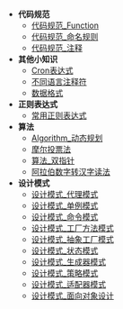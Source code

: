 * **代码规范**
	* [代码规范_Function](./Content/Article/计算机基础/代码规范/代码规范_Function.md)
	* [代码规范_命名规则](./Content/Article/计算机基础/代码规范/代码规范_命名规则.md)
	* [代码规范_注释](./Content/Article/计算机基础/代码规范/代码规范_注释.md)
* **其他小知识**
	* [Cron表达式](./Content/Article/计算机基础/其他小知识/Cron表达式.md)
	* [不同语言注释符](./Content/Article/计算机基础/其他小知识/不同语言注释符.md)
	* [数据格式](./Content/Article/计算机基础/其他小知识/数据格式.md)
* **正则表达式**
	* [常用正则表达式](./Content/Article/计算机基础/正则表达式/常用正则表达式.md)
* **算法**
	* [Algorithm_动态规划](./Content/Article/计算机基础/算法/Algorithm_动态规划.md)
	* [摩尔投票法](./Content/Article/计算机基础/算法/摩尔投票法.md)
	* [算法_双指针](./Content/Article/计算机基础/算法/算法_双指针.md)
	* [阿拉伯数字转汉字读法](./Content/Article/计算机基础/算法/阿拉伯数字转汉字读法.md)
* **设计模式**
	* [设计模式_代理模式](./Content/Article/计算机基础/设计模式/设计模式_代理模式.md)
	* [设计模式_单例模式](./Content/Article/计算机基础/设计模式/设计模式_单例模式.md)
	* [设计模式_命令模式](./Content/Article/计算机基础/设计模式/设计模式_命令模式.md)
	* [设计模式_工厂方法模式](./Content/Article/计算机基础/设计模式/设计模式_工厂方法模式.md)
	* [设计模式_抽象工厂模式](./Content/Article/计算机基础/设计模式/设计模式_抽象工厂模式.md)
	* [设计模式_状态模式](./Content/Article/计算机基础/设计模式/设计模式_状态模式.md)
	* [设计模式_生成器模式](./Content/Article/计算机基础/设计模式/设计模式_生成器模式.md)
	* [设计模式_策略模式](./Content/Article/计算机基础/设计模式/设计模式_策略模式.md)
	* [设计模式_适配器模式](./Content/Article/计算机基础/设计模式/设计模式_适配器模式.md)
	* [设计模式_面向对象设计](./Content/Article/计算机基础/设计模式/设计模式_面向对象设计.md)